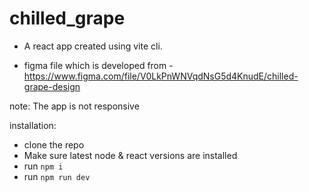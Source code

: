 ﻿# chilled_grape
 
- A react app created using vite cli.
 
- figma file which is developed from - https://www.figma.com/file/V0LkPnWNVqdNsG5d4KnudE/chilled-grape-design


note: The app is not responsive

installation:
 - clone the repo
 - Make sure latest node & react versions are installed
 - run `npm i`
 - run `npm run dev`
